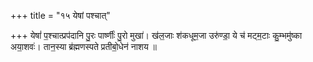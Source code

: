 +++
title = "१५ येषां पश्चात्"

+++
येषां॑ प॒श्चात्प्रप॑दानि पु॒रः पार्ष्णीः॑ पु॒रो मुखा॑। ख॑ल॒जाः श॑कधूम॒जा उरु॑ण्डा॒ ये च॑ मट्म॒टाः कु॒म्भमु॑ष्का अया॒शवः॑। तान॒स्या ब्र॑ह्मणस्पते प्रतीबो॒धेन॑ नाशय ॥